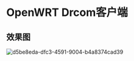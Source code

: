 # OpenWRT Drcom客户端
## 效果图
![d5be8eda-dfc3-4591-9004-b4a8374cad39](https://github.com/user-attachments/assets/56fbd6e7-b94b-4099-9136-a7efb7fa1360)

